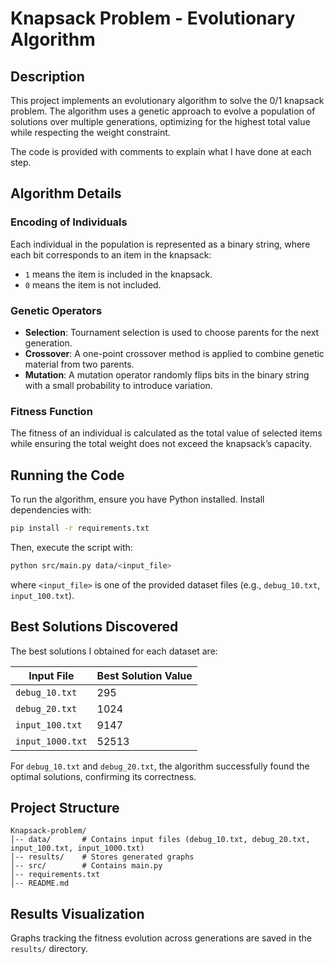 # Knapsack Problem - Evolutionary Algorithm

## Description
This project implements an evolutionary algorithm to solve the 0/1 knapsack problem. The algorithm uses a genetic approach to evolve a population of solutions over multiple generations, optimizing for the highest total value while respecting the weight constraint.

The code is provided with comments to explain what I have done at each step.

## Algorithm Details
### Encoding of Individuals
Each individual in the population is represented as a binary string, where each bit corresponds to an item in the knapsack:
- `1` means the item is included in the knapsack.
- `0` means the item is not included.

### Genetic Operators
- **Selection**: Tournament selection is used to choose parents for the next generation.
- **Crossover**: A one-point crossover method is applied to combine genetic material from two parents.
- **Mutation**: A mutation operator randomly flips bits in the binary string with a small probability to introduce variation.

### Fitness Function
The fitness of an individual is calculated as the total value of selected items while ensuring the total weight does not exceed the knapsack’s capacity.

## Running the Code
To run the algorithm, ensure you have Python installed. Install dependencies with:
```sh
pip install -r requirements.txt
```
Then, execute the script with:
```sh
python src/main.py data/<input_file>
```
where `<input_file>` is one of the provided dataset files (e.g., `debug_10.txt`, `input_100.txt`).

## Best Solutions Discovered
The best solutions I obtained for each dataset are:

| Input File        | Best Solution Value |
|------------------|------------------|
| `debug_10.txt`  | 295              |
| `debug_20.txt`  | 1024             |
| `input_100.txt` | 9147             |
| `input_1000.txt`| 52513            |

For `debug_10.txt` and `debug_20.txt`, the algorithm successfully found the optimal solutions, confirming its correctness.

## Project Structure
```
Knapsack-problem/
│-- data/       # Contains input files (debug_10.txt, debug_20.txt, input_100.txt, input_1000.txt)
│-- results/    # Stores generated graphs
│-- src/        # Contains main.py
│-- requirements.txt
│-- README.md
```

## Results Visualization
Graphs tracking the fitness evolution across generations are saved in the `results/` directory.
